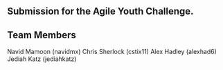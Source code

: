 Submission for the Agile Youth Challenge.
----------

Team Members
----------
Navid Mamoon (navidmx)
Chris Sherlock (cstix11)
Alex Hadley (alexhad6)
Jediah Katz (jediahkatz)